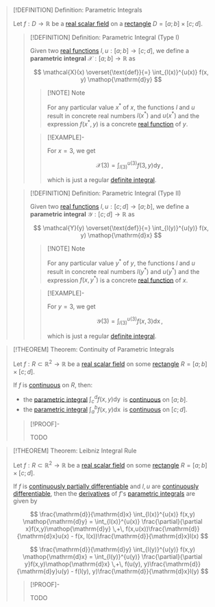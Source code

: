 


>[!DEFINITION] Definition: Parametric Integrals
>
>Let $f: D \to \mathbb{R}$ be a [real scalar field](../Real%20Scalar%20Field.md) on a [rectangle](TODO) $D = [a;b] \times [c;d]$.
>
>>[!DEFINITION] Definition: Parametric Integral (Type I)
>>
>>Given two [real functions](../../../Real%20Functions/Real%20Functions.md) $l,u: [a;b] \to [c;d]$, we define a **parametric integral** $\mathcal{X}: [a;b] \to \mathbb{R}$ as
>>
>>$$
>>\mathcal{X}(x) \overset{\text{def}}{=} \int_{l(x)}^{u(x)} f(x, y) \mathop{\mathrm{d}y}
>>$$
>>
>>>[!NOTE] Note
>>>
>>>For any particular value $x^\ast$ of $x$, the functions $l$ and $u$ result in concrete real numbers $l(x^\ast)$ and $u(x^\ast)$ and the expression $f(x^\ast, y)$ is a concrete [real function](../../../Real%20Functions/Real%20Functions.md) of $y$.
>>>
>>
>>>[!EXAMPLE]-
>>>
>>>For $x = 3$, we get
>>>
>>>$$
>>>\mathcal{X}(3) = \int_{l(3)}^{u(3)} f(3,y) \mathop{\mathrm{d}y},
>>>$$
>>>
>>>which is just a regular [definite integral](../../../Real%20Functions/Integration/Definite%20Integrals.md).
>>>
>>
>
>>[!DEFINITION] Definition: Parametric Integral (Type II)
>>
>>Given two [real functions](../../../Real%20Functions/Real%20Functions.md) $l,u: [c;d] \to [a;b]$, we define a **parametric integral** $\mathcal{Y}: [c;d] \to \mathbb{R}$ as
>>
>>$$
>>\mathcal{Y}(y) \overset{\text{def}}{=} \int_{l(y)}^{u(y)} f(x, y) \mathop{\mathrm{d}x}
>>$$
>>
>>>[!NOTE] Note
>>>
>>>For any particular value $y^\ast$ of $y$, the functions $l$ and $u$ result in concrete real numbers $l(y^\ast)$ and $u(y^\ast)$ and the expression $f(x, y^\ast)$ is a concrete [real function](../../../Real%20Functions/Real%20Functions.md) of $x$.
>>>
>>
>>>[!EXAMPLE]-
>>>
>>>For $y = 3$, we get
>>>
>>>$$\mathcal{Y}(3) = \int_{l(3)}^{u(3)} f(x,3) \mathop{\mathrm{d}x},$$
>>>
>>>which is just a regular [definite integral](../../../Real%20Functions/Integration/Definite%20Integrals.md).
>>>
>>
>

>[!THEOREM] Theorem: Continuity of Parametric Integrals
>
>Let $f: R \subset \mathbb{R}^2 \to \mathbb{R}$ be a [real scalar field](../Real%20Scalar%20Field.md) on some [rectangle](TODO) $R = [a;b] \times [c;d]$.
>
>If $f$ is [continuous](../Continuity%20of%20Real%20Scalar%20Fields.md) on $R$, then:
>- the [parametric integral](Parametric%20Integrals.md) $\int_c^d f(x,y)\mathop{\mathrm{d}y}$ is [continuous](../../../Real%20Functions/Continuity.md) on $[a;b]$.
>- the [parametric integral](Parametric%20Integrals.md) $\int_a^b f(x,y)\mathop{\mathrm{d}x}$ is [continuous](../../../Real%20Functions/Continuity.md) on $[c;d]$.
>
>>[!PROOF]-
>>
>>TODO
>>
>

>[!THEOREM] Theorem: Leibniz Integral Rule
>
>Let $f: R \subset \mathbb{R}^2 \to \mathbb{R}$ be a [real scalar field](../Real%20Scalar%20Field.md) on some [rectangle](TODO) $R = [a;b] \times [c;d]$.
>
>If $f$ is [continuously partially differentiable](../Differentiation/Partial%20Derivatives%20of%20Real%20Scalar%20Fields.md) and $l,u$ are [continuously differentiable](../../../Real%20Functions/Differentiation/Derivatives.md), then the [derivatives](../../../Real%20Functions/Differentiation/Derivatives.md) of $f$'s [parametric integrals](Parametric%20Integrals.md) are given by
>
>$$
>\frac{\mathrm{d}}{\mathrm{d}x} \int_{l(x)}^{u(x)} f(x,y) \mathop{\mathrm{d}y} = \int_{l(x)}^{u(x)} \frac{\partial}{\partial x}f(x,y)\mathop{\mathrm{d}y} \,+\, f(x,u(x))\frac{\mathrm{d}}{\mathrm{d}x}u(x) - f(x, l(x))\frac{\mathrm{d}}{\mathrm{d}x}l(x)
>$$
>
>
>$$
>\frac{\mathrm{d}}{\mathrm{d}y} \int_{l(y)}^{u(y)} f(x,y) \mathop{\mathrm{d}x} = \int_{l(y)}^{u(y)} \frac{\partial}{\partial y}f(x,y)\mathop{\mathrm{d}x} \,+\, f(u(y), y)\frac{\mathrm{d}}{\mathrm{d}y}u(y) - f(l(y), y)\frac{\mathrm{d}}{\mathrm{d}x}l(y)
>$$
>
>>[!PROOF]-
>>
>>TODO
>>
>